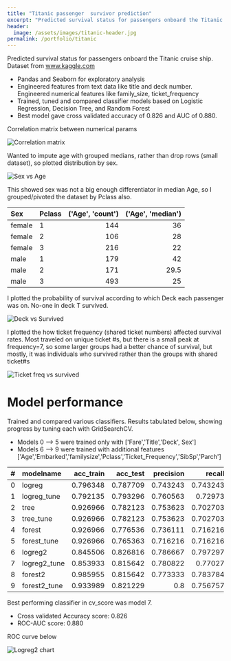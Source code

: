 ```yaml
---
title: "Titanic passenger  survivor prediction"
excerpt: "Predicted survival status for passengers onboard the Titanic cruise ship."
header:
  image: /assets/images/titanic-header.jpg
permalink: /portfolio/titanic
---
```

Predicted survival status for passengers onboard the Titanic cruise ship. Dataset from www.kaggle.com

- Pandas and Seaborn for exploratory analysis
- Engineered features from text data like title and deck number. Engineered numerical features like family_size, ticket_frequency
- Trained, tuned and compared classifier models based on Logistic Regression, Decision Tree, and Random Forest
- Best model gave cross validated accuracy of 0.826 and AUC of 0.880.

Correlation matrix between numerical params

![Correlation matrix](images/titanic_corrmat.png)

Wanted to impute age with grouped medians, rather than drop rows (small dataset), so plotted distribution by sex.

![Sex vs Age](images/titanic_sex_vs_age.png)

This showed sex was not a big enough differentiator in median Age, so I grouped/pivoted the dataset by Pclass also.

|Sex|Pclass    |   ('Age', 'count') |   ('Age', 'median') |
|:-----|-|-------------------:|--------------------:|
|female|1|                144 |                36   |
|female|2|                106 |                28   |
|female|3|                216 |                22   |
|male|1|                179 |                42   |
|male|2|                171 |                29.5 |
|male|3|                493 |                25   |

I plotted the probability of survival according to which Deck each passenger was on.  No-one in deck T survived.

![Deck vs Survived](images/titanic_deck_vs_survived.png)

I plotted the how ticket frequency (shared ticket numbers) affected survival rates. Most traveled on unique ticket #s, but there is a small peak at frequency=7, so some larger groups had a better chance of survival, but mostly, it was individuals who survived rather than the groups with shared ticket#s

![Ticket freq vs survived](images/titanic_ticketfreq_vs_survived.png)

# Model performance
Trained and compared various classifiers.  Results tabulated below, showing progress by tuning each with GridSearchCV.  

- Models 0 --> 5 were trained only with ['Fare','Title','Deck', Sex']
- Models 6 --> 9 were trained with additional features ['Age','Embarked','familysize','Pclass','Ticket_Frequency','SibSp','Parch']

|  # | modelname            |   acc_train |   acc_test |   precision |   recall |       f1 |      auc |   cv_mean |    cv_std |
|---:|:---------------------|------------:|-----------:|------------:|---------:|---------:|---------:|----------:|----------:|
|  0 | logreg               |    0.796348 |   0.787709 |    0.743243 | 0.743243 | 0.743243 | 0.867181 |  0.776662 | 0.013828  |
|  1 | logreg_tune          |    0.792135 |   0.793296 |    0.760563 | 0.72973  | 0.744828 | 0.866409 |  0.78786  | 0.0200878 |
|  2 | tree                 |    0.926966 |   0.782123 |    0.753623 | 0.702703 | 0.727273 | 0.790927 |  0.793516 | 0.0328465 |
|  3 | tree_tune            |    0.926966 |   0.782123 |    0.753623 | 0.702703 | 0.727273 | 0.790927 |  0.793516 | 0.0328465 |
|  4 | forest               |    0.926966 |   0.776536 |    0.736111 | 0.716216 | 0.726027 | 0.859395 |  0.774471 | 0.0403078 |
|  5 | forest_tune          |    0.926966 |   0.765363 |    0.716216 | 0.716216 | 0.716216 | 0.852896 |  0.774471 | 0.037886  |
|  6 | logreg2              |    0.845506 |   0.826816 |    0.786667 | 0.797297 | 0.791946 | 0.881725 |  0.824914 | 0.0179236 |
|  7 | logreg2_tune         |    0.853933 |   0.815642 |    0.780822 | 0.77027  | 0.77551  | 0.879923 |  0.826044 | 0.0200473 |
|  8 | forest2              |    0.985955 |   0.815642 |    0.773333 | 0.783784 | 0.778523 | 0.896139 |  0.803565 | 0.0368746 |
|  9 | forest2_tune         |    0.933989 |   0.821229 |    0.8      | 0.756757 | 0.777778 | 0.897941 |  0.819315 | 0.0266063 |

Best performing classifier in cv_score was model 7.  
- Cross validated Accuracy score: 0.826
- ROC-AUC score: 0.880

ROC curve below

![Logreg2 chart](images/titanic_logreg2_charts.png)

